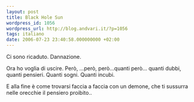 ```yaml
---
layout: post
title: Black Hole Sun
wordpress_id: 1056
wordpress_url: http://blog.andvari.it/?p=1056
tags: italiano
date: 2006-07-23 23:40:58.000000000 +02:00
---
```

Ci sono ricaduto. Dannazione.

Ora ho voglia di uscire. Però, ...però, però...quanti però... quanti dubbi, quanti pensieri. Quanti sogni. Quanti incubi.

E alla fine è come trovarsi faccia a faccia con un demone, che ti sussurra nelle orecchie il pensiero proibito..
